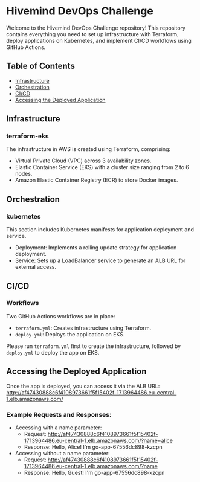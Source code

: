 # Hivemind DevOps Challenge

Welcome to the Hivemind DevOps Challenge repository! This repository contains everything you need to set up infrastructure with Terraform, deploy applications on Kubernetes, and implement CI/CD workflows using GitHub Actions.

## Table of Contents
- [Infrastructure](#infrastructure)
- [Orchestration](#orchestration)
- [CI/CD](#cicd)
- [Accessing the Deployed Application](#accessing-the-deployed-application)

## Infrastructure
### terraform-eks
The infrastructure in AWS is created using Terraform, comprising:
- Virtual Private Cloud (VPC) across 3 availability zones.
- Elastic Container Service (EKS) with a cluster size ranging from 2 to 6 nodes.
- Amazon Elastic Container Registry (ECR) to store Docker images.

## Orchestration
### kubernetes
This section includes Kubernetes manifests for application deployment and service.
- Deployment: Implements a rolling update strategy for application deployment.
- Service: Sets up a LoadBalancer service to generate an ALB URL for external access.

## CI/CD
### Workflows
Two GitHub Actions workflows are in place:
- `terraform.yml`: Creates infrastructure using Terraform.
- `deploy.yml`: Deploys the application on EKS.

Please run `terraform.yml` first to create the infrastructure, followed by `deploy.yml` to deploy the app on EKS.

## Accessing the Deployed Application
Once the app is deployed, you can access it via the ALB URL:
http://af47430888c6f4108973661f5f15402f-1713964486.eu-central-1.elb.amazonaws.com/

### Example Requests and Responses:
- Accessing with a name parameter:
  - Request: http://af47430888c6f4108973661f5f15402f-1713964486.eu-central-1.elb.amazonaws.com/?name=alice
  - Response: Hello, Alice! I'm go-app-67556dc898-kzcpn
- Accessing without a name parameter:
  - Request: http://af47430888c6f4108973661f5f15402f-1713964486.eu-central-1.elb.amazonaws.com/?name
  - Response: Hello, Guest! I'm go-app-67556dc898-kzcpn

